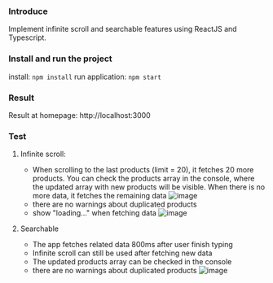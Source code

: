 ### Introduce

Implement infinite scroll and searchable features using ReactJS and Typescript.

### Install and run the project

install: `npm install`
run application: `npm start`

### Result

Result at homepage: http://localhost:3000

### Test

1. Infinite scroll:
    -   When scrolling to the last products (limit = 20), it fetches 20 more products. You can check the    products array in the console, where the updated array with new products will be visible.
        When there is no more data, it fetches the remaining data
    ![image](https://github.com/user-attachments/assets/e4358089-2c81-4ddd-9c45-8e4da9120938)
    -   there are no warnings about duplicated products
    -   show "loading..." when fetching data
    ![image](https://github.com/user-attachments/assets/f19468f2-afa5-4bf4-ad4b-ab9384eb45b5)

2. Searchable
    -   The app fetches related data 800ms after user finish typing
    -   Infinite scroll can still be used after fetching new data
    -   The updated products array can be checked in the console
    -   there are no warnings about duplicated products
    ![image](https://github.com/user-attachments/assets/c4fb0746-1a05-4691-a74b-4835a17e985d)

